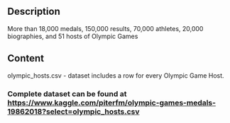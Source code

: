 ## Description
More than 18,000 medals, 150,000 results, 70,000 athletes, 20,000 biographies, and 51 hosts of Olympic Games

## Content
olympic_hosts.csv - dataset includes a row for every Olympic Game Host.

### Complete dataset can be found at https://www.kaggle.com/piterfm/olympic-games-medals-19862018?select=olympic_hosts.csv
